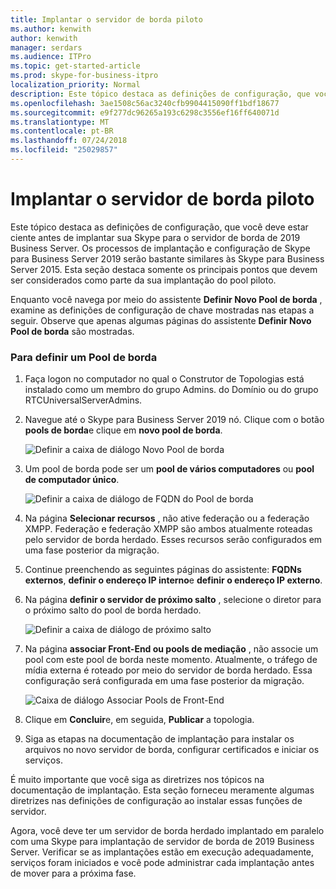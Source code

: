 ```yaml
---
title: Implantar o servidor de borda piloto
ms.author: kenwith
author: kenwith
manager: serdars
ms.audience: ITPro
ms.topic: get-started-article
ms.prod: skype-for-business-itpro
localization_priority: Normal
description: Este tópico destaca as definições de configuração, que você deve estar ciente antes de implantar sua Skype para o servidor de borda de 2019 Business Server. Os processos de implantação e configuração de Skype para Business Server 2019 serão bastante similares às Skype para Business Server 2015. Esta seção destaca somente os principais pontos que devem ser considerados como parte da sua implantação do pool piloto. Para obter etapas detalhadas, consulte Implantando o acesso de usuário externo em Skype for Business Server 2019 na documentação de implantação, que descreve o processo de implantação e também oferece informações de configuração de acesso de usuário externo.
ms.openlocfilehash: 3ae1508c56ac3240cfb9904415090ff1bdf18677
ms.sourcegitcommit: e9f277dc96265a193c6298c3556ef16ff640071d
ms.translationtype: MT
ms.contentlocale: pt-BR
ms.lasthandoff: 07/24/2018
ms.locfileid: "25029857"
---
```

# <a name="deploy-pilot-edge-server"></a>Implantar o servidor de borda piloto

Este tópico destaca as definições de configuração, que você deve estar ciente antes de implantar sua Skype para o servidor de borda de 2019 Business Server. Os processos de implantação e configuração de Skype para Business Server 2019 serão bastante similares às Skype para Business Server 2015. Esta seção destaca somente os principais pontos que devem ser considerados como parte da sua implantação do pool piloto. <!-- For detailed steps, see 
 [Deploying external user access in Skype for Business Server 2019](../deployment/deploying-external-user-access/deploying-external-user-access.md) in the Deployment documentation, which describes the deployment process and also gives configuration information for external user access.  -->
  
Enquanto você navega por meio do assistente **Definir Novo Pool de borda** , examine as definições de configuração de chave mostradas nas etapas a seguir. Observe que apenas algumas páginas do assistente **Definir Novo Pool de borda** são mostradas. 
  
### <a name="to-define-an-edge-pool"></a>Para definir um Pool de borda

1. Faça logon no computador no qual o Construtor de Topologias está instalado como um membro do grupo Admins. do Domínio ou do grupo RTCUniversalServerAdmins.
    
2. Navegue até o Skype para Business Server 2019 nó. Clique com o botão **pools de borda**e clique em **novo pool de borda**.
    
     ![Definir a caixa de diálogo Novo Pool de borda](../media/migration_ocs_topo_edgepool_page1.JPG)
  
3. Um pool de borda pode ser um **pool de vários computadores** ou **pool de computador único**.
    
     ![Definir a caixa de diálogo de FQDN do Pool de borda](../media/migration_ocs_topo_edgepool_page2.JPG)
  
4. Na página **Selecionar recursos** , não ative federação ou a federação XMPP. Federação e federação XMPP são ambos atualmente roteadas pelo servidor de borda herdado. Esses recursos serão configurados em uma fase posterior da migração. 

  
5. Continue preenchendo as seguintes páginas do assistente: **FQDNs externos**, **definir o endereço IP interno**e **definir o endereço IP externo**.
    
6. Na página **definir o servidor de próximo salto** , selecione o diretor para o próximo salto do pool de borda herdado. 
    
     ![Definir a caixa de diálogo de próximo salto](../media/migration_ocs_topo_edgepool_page7.JPG)
  
7. Na página **associar Front-End ou pools de mediação** , não associe um pool com este pool de borda neste momento. Atualmente, o tráfego de mídia externa é roteado por meio do servidor de borda herdado. Essa configuração será configurada em uma fase posterior da migração. 
    
     ![Caixa de diálogo Associar Pools de Front-End](../media/migration_ocs_topo_edgepool_page8.JPG)
  
8. Clique em **Concluir**e, em seguida, **Publicar** a topologia. 
    
9. Siga as etapas na documentação de implantação para instalar os arquivos no novo servidor de borda, configurar certificados e iniciar os serviços. 
<!-- [Install Edge Servers for Skype for Business Server 2019](../deployment/deploying-external-user-access/install-edge-servers.md) in -->
    
É muito importante que você siga as diretrizes nos tópicos na documentação de implantação. Esta seção forneceu meramente algumas diretrizes nas definições de configuração ao instalar essas funções de servidor. 
<!-- [Deploying external user access in Skype for Business Server 2019](../deployment/deploying-external-user-access/deploying-external-user-access.md) -->
  
Agora, você deve ter um servidor de borda herdado implantado em paralelo com uma Skype para implantação de servidor de borda de 2019 Business Server. Verificar se as implantações estão em execução adequadamente, serviços foram iniciados e você pode administrar cada implantação antes de mover para a próxima fase. 
  

